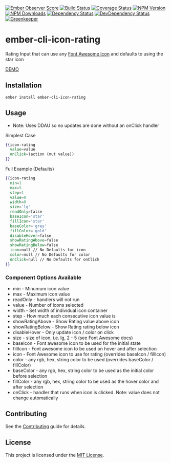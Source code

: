 [![Ember Observer Score](http://emberobserver.com/badges/ember-cli-icon-rating.svg)](http://emberobserver.com/addons/ember-cli-icon-rating)
[![Build Status](https://travis-ci.org/devotox/ember-cli-icon-rating.svg)](http://travis-ci.org/devotox/ember-cli-icon-rating)
[![Coverage Status](https://codecov.io/gh/devotox/ember-cli-icon-rating/branch/master/graph/badge.svg)](https://codecov.io/gh/devotox/ember-cli-icon-rating)
[![NPM Version](https://badge.fury.io/js/ember-cli-icon-rating.svg)](http://badge.fury.io/js/ember-cli-icon-rating)
[![NPM Downloads](https://img.shields.io/npm/dm/ember-cli-icon-rating.svg)](https://www.npmjs.org/package/ember-cli-icon-rating)
[![Dependency Status](https://david-dm.org/poetic/ember-cli-icon-rating.svg)](https://david-dm.org/poetic/ember-cli-icon-rating)
[![DevDependency Status](https://david-dm.org/poetic/ember-cli-icon-rating/dev-status.svg)](https://david-dm.org/poetic/ember-cli-icon-rating#info=devDependencies)
[![Greenkeeper](https://badges.greenkeeper.io/devotox/ember-cli-icon-rating.svg)](https://greenkeeper.io/)

ember-cli-icon-rating
==============================================================================

Rating Input that can use any [Font Awesome Icon](http://fontawesome.io/icons/) and defaults to using the star icon

[DEMO](https://devotox.github.io/ember-cli-icon-rating)

Installation
------------------------------------------------------------------------------

```
ember install ember-cli-icon-rating
```

Usage
------------------------------------------------------------------------------

* Note: Uses DDAU so no updates are done without an onClick handler

Simplest Case

```handlebars
{{icon-rating
  value=value
  onClick=(action (mut value))
}}
```

Full Example (Defaults)
```handlebars
{{icon-rating
  min=1
  max=5
  step=1
  value=0
  width=0
  size='lg'
  readOnly=false
  baseIcon='star'
  fillIcon='star'
  baseColor='grey'
  fillColor='gold'
  disableHover=false
  showRatingAbove=false
  showRatingBelow=false
  icon=null // No Defaults for icon
  color=null // No Defaults for color
  onClick=null // No Defaults for onClick
}}
```

### Component Options Available
* min - Minumum icon value
* max - Maximum icon value
* readOnly - handlers will not run
* value - Number of icons selected
* width - Set width of individual icon container
* step - How much each consecutive icon value is
* showRatingAbove - Show Rating value above icon
* showRatingBelow - Show Rating rating below icon
* disableHover - Only update icon / color on click
* size - size of icon, i.e. lg, 2 - 5 (see Font Awesome docs)
* baseIcon - Font awesome icon to be used for the initial state
* fillIcon - Font awesome icon to be used on hover and after selection
* icon - Font Awesome icon to use for rating (overrides baseIcon / fillIcon)
* color - any rgb, hex, string color to be used (overrides baseColor / fillColor)
* baseColor - any rgb, hex, string color to be used as the initial color before selection
* fillColor - any rgb, hex, string color to be used as the hover color and after selection
* onClick - handler that runs when icon is clicked. Note: value does not change automatically

Contributing
------------------------------------------------------------------------------

See the [Contributing](CONTRIBUTING.md) guide for details.

License
------------------------------------------------------------------------------

This project is licensed under the [MIT License](LICENSE.md).
